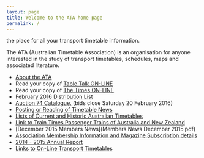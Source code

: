 ```yaml
---
layout: page
title: Welcome to the ATA home page
permalink: /
---
```

the place for all your transport timetable information.

The ATA (Australian Timetable Association) is an organisation for anyone interested in the study of transport timetables, schedules, maps and associated literature.

* [About the ATA](membship.htm)
* Read your copy of [<span class="TableTalkLogo">Table Talk</span> ON-LINE](ttalk.htm)
* Read your copy of [<span class="TimesLogo">The Times</span> ON-LINE](times.htm)
* [February 2016 Distribution List](ATA%20DL%20Feb16.pdf)
* [Auction 74 Catalogue.](ATA%20Auction%2074%20Feb%2016%20Catalogue.pdf) (bids close Saturday 20 February 2016)
* [Posting or Reading of Timetable News](news2.htm)
* [Lists of Current and Historic Australian Timetables](current.htm)
* [Link to Train Times Passenger Trains of Australia and New Zealand](http://www.traintimes.net.au)
* [December 2015 Members News](Members News December 2015.pdf)
* [Association Membership Information and Magazine Subscription details](membship.htm#membership)
* [2014 - 2015 Annual Report](ATAAnnualReport2014-2015.pdf)
* [Links to On-Line Transport Timetables](ttlinks.htm)
